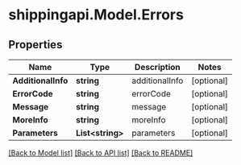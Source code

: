 
# shippingapi.Model.Errors

## Properties

Name | Type | Description | Notes
------------ | ------------- | ------------- | -------------
**AdditionalInfo** | **string** | additionalInfo | [optional] 
**ErrorCode** | **string** | errorCode | [optional] 
**Message** | **string** | message | [optional] 
**MoreInfo** | **string** | moreInfo | [optional] 
**Parameters** | **List&lt;string&gt;** | parameters | [optional] 

[[Back to Model list]](../README.md#documentation-for-models)
[[Back to API list]](../README.md#documentation-for-api-endpoints)
[[Back to README]](../README.md)


